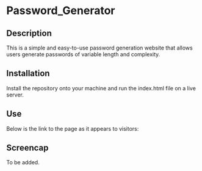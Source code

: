 # Password_Generator
## Description
This is a simple and easy-to-use password generation website that allows users generate passwords of variable length and complexity.

## Installation
Install the repository onto your machine and run the index.html file on a live server.

## Use
Below is the link to the page as it appears to visitors:

## Screencap
To be added.
